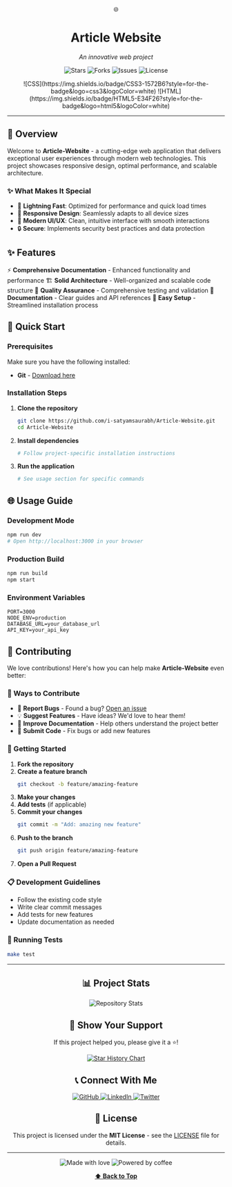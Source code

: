 <a name="top"></a>

<div align="center">

🌐 

# Article Website

*An innovative web project*

<p align="center">
  <img src="https://img.shields.io/github/stars/i-satyamsaurabh/Article-Website?style=for-the-badge&logo=github&color=gold" alt="Stars"/>
  <img src="https://img.shields.io/github/forks/i-satyamsaurabh/Article-Website?style=for-the-badge&logo=github&color=blue" alt="Forks"/>
  <img src="https://img.shields.io/github/issues/i-satyamsaurabh/Article-Website?style=for-the-badge&logo=github&color=red" alt="Issues"/>
  <img src="https://img.shields.io/github/license/i-satyamsaurabh/Article-Website?style=for-the-badge&color=green" alt="License"/>
</p>

<p align="center">![CSS](https://img.shields.io/badge/CSS3-1572B6?style=for-the-badge&logo=css3&logoColor=white) ![HTML](https://img.shields.io/badge/HTML5-E34F26?style=for-the-badge&logo=html5&logoColor=white)</p>

</div>

---

## 🌟 Overview

Welcome to **Article-Website** - a cutting-edge web application that delivers exceptional user experiences through modern web technologies. This project showcases responsive design, optimal performance, and scalable architecture.

### ✨ What Makes It Special

- 🚀 **Lightning Fast**: Optimized for performance and quick load times
- 📱 **Responsive Design**: Seamlessly adapts to all device sizes
- 🎨 **Modern UI/UX**: Clean, intuitive interface with smooth interactions
- 🔒 **Secure**: Implements security best practices and data protection

## ✨ Features

⚡ **Comprehensive Documentation** - Enhanced functionality and performance
🏗️ **Solid Architecture** - Well-organized and scalable code structure
🧪 **Quality Assurance** - Comprehensive testing and validation
📖 **Documentation** - Clear guides and API references
🔧 **Easy Setup** - Streamlined installation process

## 🚀 Quick Start

### Prerequisites

Make sure you have the following installed:

- **Git** - [Download here](https://git-scm.com/downloads)

### Installation Steps

1. **Clone the repository**
   ```bash
   git clone https://github.com/i-satyamsaurabh/Article-Website.git
   cd Article-Website
   ```

2. **Install dependencies**
   ```bash
   # Follow project-specific installation instructions
   ```

3. **Run the application**
   ```bash
   # See usage section for specific commands
   ```

## 🌐 Usage Guide

### Development Mode

```bash
npm run dev
# Open http://localhost:3000 in your browser
```

### Production Build

```bash
npm run build
npm start
```

### Environment Variables

```env
PORT=3000
NODE_ENV=production
DATABASE_URL=your_database_url
API_KEY=your_api_key
```

## 🤝 Contributing

We love contributions! Here's how you can help make **Article-Website** even better:

### 🌟 Ways to Contribute

- 🐛 **Report Bugs** - Found a bug? [Open an issue](https://github.com/i-satyamsaurabh/Article-Website/issues)
- 💡 **Suggest Features** - Have ideas? We'd love to hear them!
- 📝 **Improve Documentation** - Help others understand the project better
- 🔧 **Submit Code** - Fix bugs or add new features

### 🚀 Getting Started

1. **Fork the repository**
2. **Create a feature branch**
   ```bash
   git checkout -b feature/amazing-feature
   ```
3. **Make your changes**
4. **Add tests** (if applicable)
5. **Commit your changes**
   ```bash
   git commit -m "Add: amazing new feature"
   ```
6. **Push to the branch**
   ```bash
   git push origin feature/amazing-feature
   ```
7. **Open a Pull Request**

### 📋 Development Guidelines

- Follow the existing code style
- Write clear commit messages
- Add tests for new features
- Update documentation as needed

### 🧪 Running Tests

```bash
make test
```

---

<div align="center">

## 📊 Project Stats

<img src="https://github-readme-stats.vercel.app/api/pin/?username=i-satyamsaurabh&repo=Article-Website&theme=tokyonight&hide_border=true" alt="Repository Stats"/>

## 🌟 Show Your Support

If this project helped you, please give it a ⭐!

[![Star History Chart](https://api.star-history.com/svg?repos=i-satyamsaurabh/Article-Website&type=Date&theme=dark)](https://star-history.com/#i-satyamsaurabh/Article-Website&Date)

## 📞 Connect With Me

<p align="center">
  <a href="https://github.com/i-satyamsaurabh">
    <img src="https://img.shields.io/badge/GitHub-100000?style=for-the-badge&logo=github&logoColor=white" alt="GitHub"/>
  </a>
  <a href="https://linkedin.com/in/i-satyamsaurabh">
    <img src="https://img.shields.io/badge/LinkedIn-0077B5?style=for-the-badge&logo=linkedin&logoColor=white" alt="LinkedIn"/>
  </a>
  <a href="https://twitter.com/i-satyamsaurabh">
    <img src="https://img.shields.io/badge/Twitter-1DA1F2?style=for-the-badge&logo=twitter&logoColor=white" alt="Twitter"/>
  </a>
</p>

## 📝 License

This project is licensed under the **MIT License** - see the [LICENSE](LICENSE) file for details.

---

<p align="center">
  <img src="https://img.shields.io/badge/Made%20with-❤️-red?style=for-the-badge" alt="Made with love"/>
  <img src="https://img.shields.io/badge/Powered%20by-☕-brown?style=for-the-badge" alt="Powered by coffee"/>
</p>

**[⬆ Back to Top](#top)**

</div>